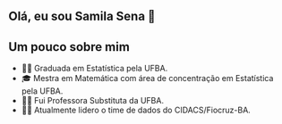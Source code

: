 ## Olá, eu sou Samila Sena 👋

## Um pouco sobre mim
- :woman_student: Graduada em Estatística pela UFBA.
- 🎓 Mestra em Matemática com área de concentração em Estatística pela UFBA.
- :woman_teacher: Fui Professora Substituta da UFBA.
- :woman_technologist: Atualmente lidero o time de dados do CIDACS/Fiocruz-BA.
